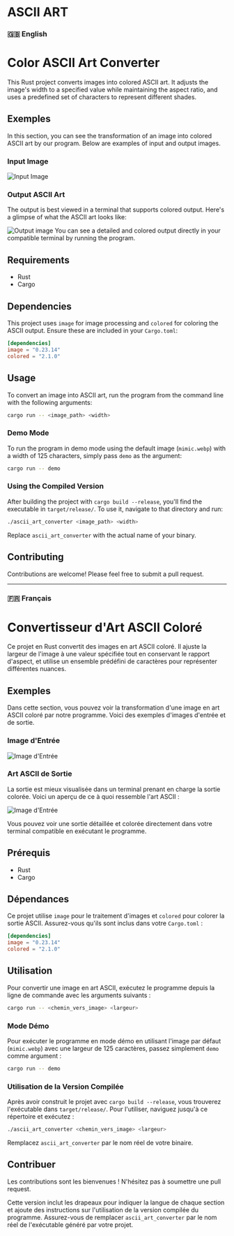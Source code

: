 # ASCII ART

### 🇬🇧 English

# Color ASCII Art Converter

This Rust project converts images into colored ASCII art. It adjusts the image's width to a specified value while maintaining the aspect ratio, and uses a predefined set of characters to represent different shades.

## Exemples

In this section, you can see the transformation of an image into colored ASCII art by our program. Below are examples of input and output images.

### Input Image

![Input Image](mimic.webp)

### Output ASCII Art

The output is best viewed in a terminal that supports colored output. Here's a glimpse of what the ASCII art looks like:

![Output image](demo.png)
You can see a detailed and colored output directly in your compatible terminal by running the program.

## Requirements

- Rust
- Cargo

## Dependencies

This project uses `image` for image processing and `colored` for coloring the ASCII output. Ensure these are included in your `Cargo.toml`:

```toml
[dependencies]
image = "0.23.14"
colored = "2.1.0"
```

## Usage

To convert an image into ASCII art, run the program from the command line with the following arguments:

```bash
cargo run -- <image_path> <width>
```

### Demo Mode

To run the program in demo mode using the default image (`mimic.webp`) with a width of 125 characters, simply pass `demo` as the argument:

```bash
cargo run -- demo
```

### Using the Compiled Version

After building the project with `cargo build --release`, you'll find the executable in `target/release/`. To use it, navigate to that directory and run:

```bash
./ascii_art_converter <image_path> <width>
```

Replace `ascii_art_converter` with the actual name of your binary.

## Contributing

Contributions are welcome! Please feel free to submit a pull request.

<hr/>

### :fr: Français

# Convertisseur d'Art ASCII Coloré

Ce projet en Rust convertit des images en art ASCII coloré. Il ajuste la largeur de l'image à une valeur spécifiée tout en conservant le rapport d'aspect, et utilise un ensemble prédéfini de caractères pour représenter différentes nuances.

## Exemples

Dans cette section, vous pouvez voir la transformation d'une image en art ASCII coloré par notre programme. Voici des exemples d'images d'entrée et de sortie.

### Image d'Entrée

![Image d'Entrée](mimic.webp)

### Art ASCII de Sortie

La sortie est mieux visualisée dans un terminal prenant en charge la sortie colorée. Voici un aperçu de ce à quoi ressemble l'art ASCII :

![Image d'Entrée](demo.png)

Vous pouvez voir une sortie détaillée et colorée directement dans votre terminal compatible en exécutant le programme.

## Prérequis

- Rust
- Cargo

## Dépendances

Ce projet utilise `image` pour le traitement d'images et `colored` pour colorer la sortie ASCII. Assurez-vous qu'ils sont inclus dans votre `Cargo.toml` :

```toml
[dependencies]
image = "0.23.14"
colored = "2.1.0"
```

## Utilisation

Pour convertir une image en art ASCII, exécutez le programme depuis la ligne de commande avec les arguments suivants :

```bash
cargo run -- <chemin_vers_image> <largeur>
```

### Mode Démo

Pour exécuter le programme en mode démo en utilisant l'image par défaut (`mimic.webp`) avec une largeur de 125 caractères, passez simplement `demo` comme argument :

```bash
cargo run -- demo
```

### Utilisation de la Version Compilée

Après avoir construit le projet avec `cargo build --release`, vous trouverez l'exécutable dans `target/release/`. Pour l'utiliser, naviguez jusqu'à ce répertoire et exécutez :

```bash
./ascii_art_converter <chemin_vers_image> <largeur>
```

Remplacez `ascii_art_converter` par le nom réel de votre binaire.

## Contribuer

Les contributions sont les bienvenues ! N'hésitez pas à soumettre une pull request.

Cette version inclut les drapeaux pour indiquer la langue de chaque section et ajoute des instructions sur l'utilisation de la version compilée du programme. Assurez-vous de remplacer `ascii_art_converter` par le nom réel de l'exécutable généré par votre projet.

